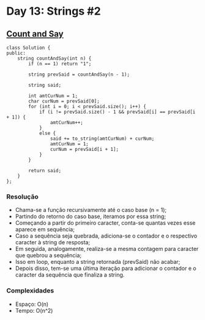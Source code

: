 # Day 13: Strings #2

## [Count and Say](https://leetcode.com/problems/count-and-say/)
```cpp=
class Solution {
public:
    string countAndSay(int n) {
        if (n == 1) return "1";

        string prevSaid = countAndSay(n - 1);

        string said;

        int amtCurNum = 1;
        char curNum = prevSaid[0];
        for (int i = 0; i < prevSaid.size(); i++) {
            if (i != prevSaid.size() - 1 && prevSaid[i] == prevSaid[i + 1]) {
                amtCurNum++;
            }
            else {
                said += to_string(amtCurNum) + curNum;
                amtCurNum = 1;
                curNum = prevSaid[i + 1];
            }
        }

        return said;
    }
};
```

### Resolução
* Chama-se a função recursivamente até o caso base (n = 1);
* Partindo do retorno do caso base, iteramos por essa string;
* Começando a partir do primeiro caracter, conta-se quantas vezes esse aparece em sequência;
* Caso a sequência seja quebrada, adiciona-se o contador e o respectivo caracter à string de resposta;
* Em seguida, analogamente, realiza-se a mesma contagem para caracter que quebrou a sequência;
* Isso em loop, enquanto a string retornada (prevSaid) não acabar;
* Depois disso, tem-se uma última iteração para adicionar o contador e o caracter da sequência que finaliza a string.

### Complexidades
* Espaço: O(n)
* Tempo: O(n^2)